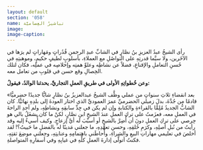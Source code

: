 ```yaml
---
layout: default
section: '058'
name: تباشيرُ العِصاميَّة
image:
image-caption:
---
```



رأى الشيخُ عبدُ العزيزِ بنُ نصَّارٍ في الشابِّ عبدِ الرحمنِ قُدُراتٍ ومَهاراتٍ لم يرَها في الآخَرين، ولا سيَّما قدرتِهِ على التواصُلِ مع العملاءِ، بأسلوبٍ لطيفٍ حكيمٍ، وموهبتِهِ في حُسنِ التعاملِ والإقناعِ، فضلاً عن نشاطِه وعلوِّ همتِه وإخلاصِه في عملِه، فكان لتلك الخِصالِ وقع حسن في قلوبِ من تعامل معه.

**وعن خُطواتِهِ الأولى في طريقِ العملِ التجاريِّ، يحدثنا الوالدُ، فيقولُ:**

«بعد انقضاءِ ثلاثِ سنواتٍ من عملي وظَّف الشيخُ عبدالعزيزُ بنُ نصَّارٍ شابًّا جديدًا حضرميًّا قادمًا من جُدَّةَ، بدلَ زميلي الحضرميِّ عمرَ العموديِّ الذي اختار العودةَ إلى بلدِهِ نهائيًّا. كان الشابُّ الجديدُ مُلِمًّا بالقراءةِ والكتابةِ وإن لم يكن في جِدِّ سابقِهِ ونشاطِهِ، ولم أجدِ الراحةَ في العملِ معه، فعزَمتُ على تركِ العملِ عندَ الشيخِ ابنِ نصَّارٍ، لكنْ ما كان يشغَلُ بالي هو حِرصي على تركِ العملِ دونَ أن أُضِرَّ بالشيخِ أو أسبِّبَ له أيَّ إزعاجٍ. وكيف أُسيءُ إليه وقد رأيتُ من نُبلِ أصلِهِ، وكرَمِ خُلقِهِ، وحسنِ تعهُّدِهِ، ما جعلني مَدينًا له بالفضلِ ما حَييتُ؟! لقد أخلصَ في تعليمي مهاراتِ البيعِ والشراءِ، وأحاطَني باهتمامِهِ وعنايتِهِ، وجعلني موضِعَ ثقتِهِ، فكنتُ أتولَّى إدارةَ العملِ كلِّهِ في غيابِهِ وفي أسفارِهِ المتواصلةِ.
